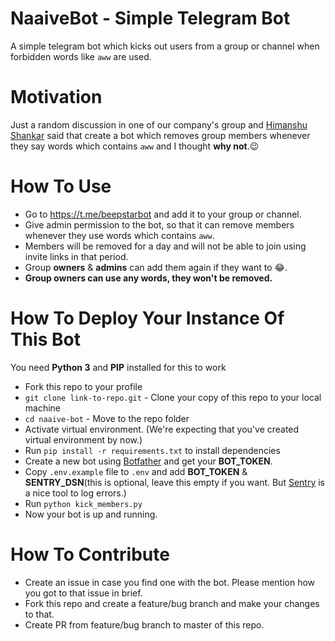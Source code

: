 # NaaiveBot - Simple Telegram Bot

A simple telegram bot which kicks out users from a group or channel when forbidden words like `aww` are used. 

# Motivation
Just a random discussion in one of our company's group and [Himanshu Shankar](https://github.com/iamhssingh) said that create a bot which removes group members whenever they say words which contains `aww` and I thought **why not**.:wink:
# How To Use
- Go to https://t.me/beepstarbot and add it to your group or channel.
- Give admin permission to the bot, so that it can remove members whenever they use words which contains `aww`.
- Members will be removed for a day and will not be able to join using invite links in that period. 
- Group **owners** & **admins** can add them again if they want to :joy:. 
- **Group owners can use any words, they won't be removed.**

# How To Deploy Your Instance Of This Bot
You need **Python 3** and **PIP** installed for this to work

- Fork this repo to your profile
- `git clone link-to-repo.git` - Clone your copy of this repo to your local machine 
- `cd naaive-bot` - Move to the repo folder
- Activate virtual environment. (We're expecting that you've created virtual environment by now.)
- Run `pip install -r requirements.txt` to  install dependencies
- Create a new bot using [Botfather](https://t.me/botfather) and get your **BOT_TOKEN**.
- Copy `.env.example` file to `.env` and add **BOT_TOKEN** & **SENTRY_DSN**(this is optional, leave this empty if you want. But [Sentry](https://sentry.io/) is a nice tool to log errors.)
- Run `python kick_members.py`
- Now your bot is up and running.

# How To Contribute
- Create an issue in case you find one with the bot. Please mention how you got to that issue in brief.
- Fork this repo and create a feature/bug branch and make your changes to that.
- Create PR from feature/bug branch to master of this repo.
